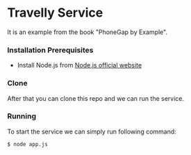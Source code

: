 Travelly Service
========

It is an example from the book "PhoneGap by Example".

### Installation Prerequisites
- Install Node.js from [Node.js official website](http://nodejs.org/)

### Clone
After that you can clone this repo and we can run the service.

### Running
To start the service we can simply run following command:
```
$ node app.js
```
